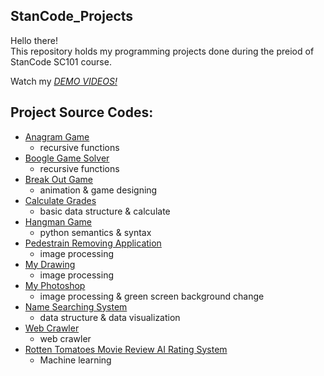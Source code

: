 ## StanCode_Projects
Hello there!\
This repository holds my programming projects done during the preiod of StanCode SC101 course.

Watch my *[DEMO VIDEOS!](https://www.youtube.com/watch?v=o63KPoIXJS4&list=PL6FWNwNPGCE56gP3lxhYPLoUbqE_unUiP&ab_channel=stanCode%E6%A8%99%E6%BA%96%E7%A8%8B%E5%BC%8F%E6%95%99%E8%82%B2%E6%A9%9F%E6%A7%8B)*

## Project Source Codes:
* [Anagram Game](https://github.com/JayWu0512/StanCode_Projects/tree/main/StanCode_Projects/anagram_game)
  * recursive functions
* [Boogle Game Solver](https://github.com/JayWu0512/StanCode_Projects/tree/main/StanCode_Projects/boggle_game_solver)
  * recursive functions
* [Break Out Game](https://github.com/JayWu0512/StanCode_Projects/tree/main/StanCode_Projects/break_out_game)
  * animation & game designing
* [Calculate Grades](https://github.com/JayWu0512/StanCode_Projects/tree/main/StanCode_Projects/calculate_grades)
  * basic data structure & calculate
* [Hangman Game](https://github.com/JayWu0512/StanCode_Projects/tree/main/StanCode_Projects/hangman_game)
  * python semantics & syntax
* [Pedestrain Removing Application](https://github.com/JayWu0512/StanCode_Projects/tree/main/StanCode_Projects/image_editing-removing%20people)
  * image processing
* [My Drawing](https://github.com/JayWu0512/StanCode_Projects/tree/main/StanCode_Projects/my_drawing)
  * image processing
* [My Photoshop](https://github.com/JayWu0512/StanCode_Projects/tree/main/StanCode_Projects/my_photoshop)
  * image processing & green screen background change
* [Name Searching System](https://github.com/JayWu0512/StanCode_Projects/tree/main/StanCode_Projects/name_searching_system)
  * data structure & data visualization
* [Web Crawler](https://github.com/JayWu0512/StanCode_Projects/tree/main/StanCode_Projects/web_crawler)
  * web crawler  
* [Rotten Tomatoes Movie Review AI Rating System](https://github.com/JayWu0512/StanCode_Projects/tree/main/StanCode_Projects/rotten_tomatoes_movie_review_AI_rating_system)
  * Machine learning
